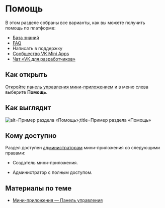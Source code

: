 
<!-- ---
title: 'Мини-приложения | Панель управления | Помощь'
is_hidden: false
is_search_available: true
menu: 'main_menu'
visible_to_search_robots: true
meta_description: 
redirect_to: 
lang: ru
--- -->

# Помощь

В этом разделе собраны все варианты, как вы можете получить помощь по платформе:

* [База знаний](https://dev.vk.com/ru/guide)
* [FAQ](https://vk.com/support?act=home_apps_questions)
* Написать в поддержку
* [Сообщество VK Mini Apps](https://vk.com/vkappsdev)
* [Чат «VK для разработчиков»](https://vk.com/vkappsdev?w=chats-166562603)

## Как открыть

[Откройте панель управления мини-приложением](./overview.md) и в меню слева выберите **Помощь**.

## Как выглядит

<!--exclusions/_images/mini-apps/settings/help/help-page.png -->
![alt=Пример раздела «Помощь»;title=Пример раздела «Помощь»](1c34189c47c8cd9db67485f9c4929ade2da1823ac5a2ae0c72d6d7fb "1536430174557526236")

## Кому доступно

Раздел доступен [администраторам](mini-apps/settings/managers) мини-приложения со следующими правами:

* Создатель мини-приложения.

* Администратор с полным доступом.

## Материалы по теме

* [Мини-приложения — Панель управления](./overview.md)
